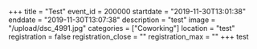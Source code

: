 +++
title = "Test"
event_id = 200000
startdate = "2019-11-30T13:01:38"
enddate = "2019-11-30T13:07:38"
description = "test"
image = "/upload/dsc_4991.jpg"
categories = ["Coworking"]
location = "test"
registration = false
registration_close = ""
registration_max = ""
+++
test
